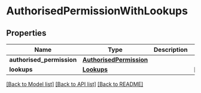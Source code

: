 # AuthorisedPermissionWithLookups

## Properties
Name | Type | Description | Notes
------------ | ------------- | ------------- | -------------
**authorised_permission** | [**AuthorisedPermission**](AuthorisedPermission.md) |  | 
**lookups** | [**Lookups**](Lookups.md) |  | [optional] 

[[Back to Model list]](../README.md#documentation-for-models) [[Back to API list]](../README.md#documentation-for-api-endpoints) [[Back to README]](../README.md)



